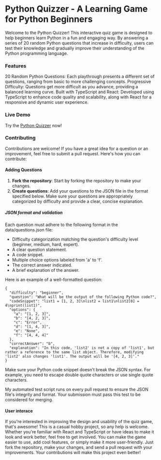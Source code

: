 # Python Quizzer - A Learning Game for Python Beginners

Welcome to the Python Quizzer! This interactive quiz game is designed to help beginners learn Python in a fun and engaging way. By answering a series of 20 random Python questions that increase in difficulty, users can test their knowledge and gradually improve their understanding of the Python programming language.

### Features

20 Random Python Questions: Each playthrough presents a different set of questions, ranging from basic to more challenging concepts.
Progressive Difficulty: Questions get more difficult as you advance, providing a balanced learning curve.
Built with TypeScript and React: Developed using TypeScript to enhance code quality and scalability, along with React for a responsive and dynamic user experience.

### Live Demo

Try the [Python Quizzer](https://alexandengstrom.github.io/python-quizzer/) now!

### Contributing

Contributions are welcome! If you have a great idea for a question or an improvement, feel free to submit a pull request. Here's how you can contribute:

#### Adding Questions

1. **Fork the repository**: Start by forking the repository to make your changes.
2. **Create questions**: Add your questions to the JSON file in the format specified below. Make sure your questions are appropriately categorized by difficulty and provide a clear, concise explanation.

##### JSON format and validation

Each question must adhere to the following format in the data/questions.json file:

- Difficulty categorization matching the question's difficulty level (beginner, medium, hard, expert).
- A clear question statement.
- A code snippet.
- Multiple choice options labeled from 'a' to 'f'.
- The correct answer indicated.
- A brief explanation of the answer.

Here is an example of a well-formatted question:

```
{
  "difficulty": "beginner",
  "question": "What will be the output of the following Python code?",
  "codeSnippet": "list1 = [1, 2, 3]\nlist2 = list1\nlist2[0] = 4\nprint(list1)",
  "options": {
    "a": "[1, 2, 3]",
    "b": "[4, 2, 3]",
    "c": "Error",
    "d": "[1, 4, 3]",
    "e": "None",
    "f": "[4, 4, 4]"
  },
  "correctAnswer": "b",
  "explanation": "In this code, 'list2' is not a copy of 'list1', but rather a reference to the same list object. Therefore, modifying 'list2' also changes 'list1'. The output will be '[4, 2, 3]'."
}
```
Make sure your Python code snippet doesn't break the JSON syntax. For example, you need to escape double quote characters or use single quote characters.

My automated test script runs on every pull request to ensure the JSON file's integrity and format. Your submission must pass this test to be considered for merging.
#### User interace
If you're interested in improving the design and usability of the quiz game, that's awesome! This is a casual hobby project, so any help is welcome. Whether you're familiar with React and TypeScript or have ideas to make it look and work better, feel free to get involved. You can make the game easier to use, add cool features, or simply make it more user-friendly. Just fork the repository, make your changes, and send a pull request with your improvements. Your contributions will make this project even better!

